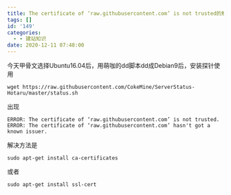 ```yaml
---
title: The certificate of ‘raw.githubusercontent.com’ is not trusted的解决办法
tags: []
id: '149'
categories:
  - - 建站知识
date: 2020-12-11 07:48:00
---
```


今天甲骨文选择Ubuntu16.04后，用萌咖的dd脚本dd成Debian9后，安装探针使用

```
wget https://raw.githubusercontent.com/CokeMine/ServerStatus-Hotaru/master/status.sh
```

出现

```
ERROR: The certificate of ‘raw.githubusercontent.com’ is not trusted. 
ERROR: The certificate of ‘raw.githubusercontent.com’ hasn't got a known issuer.
```

解决方法是

```
sudo apt-get install ca-certificates
```

或者

```
sudo apt-get install ssl-cert
```
